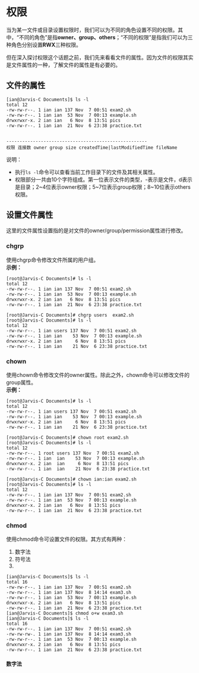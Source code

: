 # 权限
当为某一文件或目录设置权限时，我们可以为不同的角色设置不同的权限。其中，“不同的角色”是指**owner、group、others**；“不同的权限”是指我们可以为三种角色分别设置**RWX**三种权限。

但在深入探讨权限这个话题之前，我们先来看看文件的属性。因为文件的权限其实是文件属性的一种，了解文件的属性是有必要的。

## 文件的属性
```
[ian@Jarvis-C Documents]$ ls -l
total 12
-rw-rw-r--. 1 ian ian 137 Nov  7 00:51 exam2.sh
-rw-rw-r--. 1 ian ian  53 Nov  7 00:13 example.sh
drwxrwxr-x. 2 ian ian   6 Nov  8 13:51 pics
-rw-rw-r--. 1 ian ian  21 Nov  6 23:38 practice.txt


-----------------------------------------------------
权限 连接数 owner group size createdTime|lastModifiedTime fileName
```
说明：
* 执行```ls -l```命令可以查看当前工作目录下的文件及其相关属性。
* 权限部分一共由10个字符组成。第一位表示文件的类型，-表示是文件，d表示是目录；2~4位表示owner权限；5~7位表示group权限；8~10位表示others权限。

## 设置文件属性

这里的文件属性设置指的是对文件的owner/group/permission属性进行修改。

### chgrp
使用chgrp命令修改文件所属的用户组。  
**示例：**
```
[root@Jarvis-C Documents]# ls -l
total 12
-rw-rw-r--. 1 ian ian 137 Nov  7 00:51 exam2.sh
-rw-rw-r--. 1 ian ian  53 Nov  7 00:13 example.sh
drwxrwxr-x. 2 ian ian   6 Nov  8 13:51 pics
-rw-rw-r--. 1 ian ian  21 Nov  6 23:38 practice.txt

[root@Jarvis-C Documents]# chgrp users  exam2.sh
[root@Jarvis-C Documents]# ls -l
total 12
-rw-rw-r--. 1 ian users 137 Nov  7 00:51 exam2.sh
-rw-rw-r--. 1 ian ian    53 Nov  7 00:13 example.sh
drwxrwxr-x. 2 ian ian     6 Nov  8 13:51 pics
-rw-rw-r--. 1 ian ian    21 Nov  6 23:38 practice.txt

```

### chown
使用chown命令修改文件的owner属性。除此之外，chown命令可以修改文件的group属性。  
**示例：**
```
[root@Jarvis-C Documents]# ls -l
total 12
-rw-rw-r--. 1 ian users 137 Nov  7 00:51 exam2.sh
-rw-rw-r--. 1 ian ian    53 Nov  7 00:13 example.sh
drwxrwxr-x. 2 ian ian     6 Nov  8 13:51 pics
-rw-rw-r--. 1 ian ian    21 Nov  6 23:38 practice.txt

[root@Jarvis-C Documents]# chown root exam2.sh
[root@Jarvis-C Documents]# ls -l
total 12
-rw-rw-r--. 1 root users 137 Nov  7 00:51 exam2.sh
-rw-rw-r--. 1 ian  ian    53 Nov  7 00:13 example.sh
drwxrwxr-x. 2 ian  ian     6 Nov  8 13:51 pics
-rw-rw-r--. 1 ian  ian    21 Nov  6 23:38 practice.txt

[root@Jarvis-C Documents]# chown ian:ian exam2.sh
[root@Jarvis-C Documents]# ls -l
total 12
-rw-rw-r--. 1 ian ian 137 Nov  7 00:51 exam2.sh
-rw-rw-r--. 1 ian ian  53 Nov  7 00:13 example.sh
drwxrwxr-x. 2 ian ian   6 Nov  8 13:51 pics
-rw-rw-r--. 1 ian ian  21 Nov  6 23:38 practice.txt
```

### chmod
使用chmod命令可设置文件的权限。其方式有两种：
1. 数字法
2. 符号法
3. 
```
[ian@Jarvis-C Documents]$ ls -l
total 16
-rw-rw-r--. 1 ian ian 137 Nov  7 00:51 exam2.sh
-rw-rw-r--. 1 ian ian 137 Nov  8 14:14 exam3.sh
-rw-rw-r--. 1 ian ian  53 Nov  7 00:13 example.sh
drwxrwxr-x. 2 ian ian   6 Nov  8 13:51 pics
-rw-rw-r--. 1 ian ian  21 Nov  6 23:38 practice.txt
[ian@Jarvis-C Documents]$ chmod o+w exam3.sh
[ian@Jarvis-C Documents]$ ls -l
total 16
-rw-rw-r--. 1 ian ian 137 Nov  7 00:51 exam2.sh
-rw-rw-rw-. 1 ian ian 137 Nov  8 14:14 exam3.sh
-rw-rw-r--. 1 ian ian  53 Nov  7 00:13 example.sh
drwxrwxr-x. 2 ian ian   6 Nov  8 13:51 pics
-rw-rw-r--. 1 ian ian  21 Nov  6 23:38 practice.txt
```


#### 数字法

